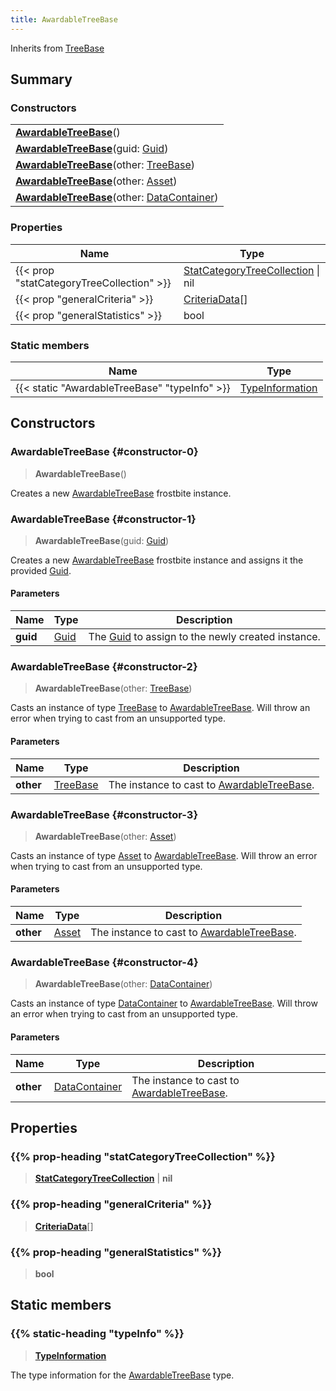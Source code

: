 ```yaml
---
title: AwardableTreeBase
---
```


Inherits from [TreeBase](/vext/ref/fb/treebase)

## Summary

### Constructors

|  |
| --- |
| **[AwardableTreeBase](#constructor-0)**() |
| **[AwardableTreeBase](#constructor-1)**(guid: [Guid](/vext/ref/shared/type/guid)) |
| **[AwardableTreeBase](#constructor-2)**(other: [TreeBase](/vext/ref/fb/treebase)) |
| **[AwardableTreeBase](#constructor-3)**(other: [Asset](/vext/ref/fb/asset)) |
| **[AwardableTreeBase](#constructor-4)**(other: [DataContainer](/vext/ref/shared/type/datacontainer)) |

### Properties

| Name | Type |
| ---- | ---- |
| {{< prop "statCategoryTreeCollection" >}} | [StatCategoryTreeCollection](/vext/ref/fb/statcategorytreecollection) \| nil |
| {{< prop "generalCriteria" >}} | [CriteriaData](/vext/ref/fb/criteriadata)[] |
| {{< prop "generalStatistics" >}} | bool |

### Static members

| Name | Type |
| ---- | ---- |
| {{< static "AwardableTreeBase" "typeInfo" >}} | [TypeInformation](/vext/ref/shared/type/typeinformation) |

## Constructors

### AwardableTreeBase {#constructor-0}

> **AwardableTreeBase**()

Creates a new [AwardableTreeBase](/vext/ref/fb/awardabletreebase) frostbite instance.

### AwardableTreeBase {#constructor-1}

> **AwardableTreeBase**(guid: [Guid](/vext/ref/shared/type/guid))

Creates a new [AwardableTreeBase](/vext/ref/fb/awardabletreebase) frostbite instance and assigns it the provided [Guid](/vext/ref/shared/type/guid).

#### Parameters

| Name | Type | Description |
| ---- | ---- | ----------- |
| **guid** | [Guid](/vext/ref/shared/type/guid) | The [Guid](/vext/ref/shared/type/guid) to assign to the newly created instance. |

### AwardableTreeBase {#constructor-2}

> **AwardableTreeBase**(other: [TreeBase](/vext/ref/fb/treebase))

Casts an instance of type [TreeBase](/vext/ref/fb/treebase) to [AwardableTreeBase](/vext/ref/fb/awardabletreebase). Will throw an error when trying to cast from an unsupported type.

#### Parameters

| Name | Type | Description |
| ---- | ---- | ----------- |
| **other** | [TreeBase](/vext/ref/fb/treebase) | The instance to cast to [AwardableTreeBase](/vext/ref/fb/awardabletreebase). |

### AwardableTreeBase {#constructor-3}

> **AwardableTreeBase**(other: [Asset](/vext/ref/fb/asset))

Casts an instance of type [Asset](/vext/ref/fb/asset) to [AwardableTreeBase](/vext/ref/fb/awardabletreebase). Will throw an error when trying to cast from an unsupported type.

#### Parameters

| Name | Type | Description |
| ---- | ---- | ----------- |
| **other** | [Asset](/vext/ref/fb/asset) | The instance to cast to [AwardableTreeBase](/vext/ref/fb/awardabletreebase). |

### AwardableTreeBase {#constructor-4}

> **AwardableTreeBase**(other: [DataContainer](/vext/ref/shared/type/datacontainer))

Casts an instance of type [DataContainer](/vext/ref/shared/type/datacontainer) to [AwardableTreeBase](/vext/ref/fb/awardabletreebase). Will throw an error when trying to cast from an unsupported type.

#### Parameters

| Name | Type | Description |
| ---- | ---- | ----------- |
| **other** | [DataContainer](/vext/ref/shared/type/datacontainer) | The instance to cast to [AwardableTreeBase](/vext/ref/fb/awardabletreebase). |

## Properties

### {{% prop-heading "statCategoryTreeCollection" %}}

> **[StatCategoryTreeCollection](/vext/ref/fb/statcategorytreecollection)** \| **nil**

### {{% prop-heading "generalCriteria" %}}

> **[CriteriaData](/vext/ref/fb/criteriadata)**[]

### {{% prop-heading "generalStatistics" %}}

> **bool**

## Static members

### {{% static-heading "typeInfo" %}}

> **[TypeInformation](/vext/ref/shared/type/typeinformation)**

The type information for the [AwardableTreeBase](/vext/ref/fb/awardabletreebase) type.

